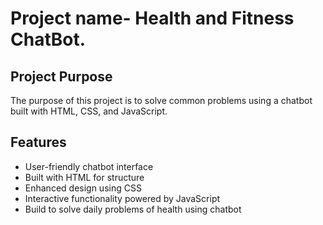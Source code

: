 # Project name- Health and Fitness ChatBot.

## Project Purpose
The purpose of this project is to solve common problems using a chatbot built with HTML, CSS, and JavaScript.

## Features
- User-friendly chatbot interface
- Built with HTML for structure
- Enhanced design using CSS
- Interactive functionality powered by JavaScript
- Build to solve daily problems of health using chatbot

